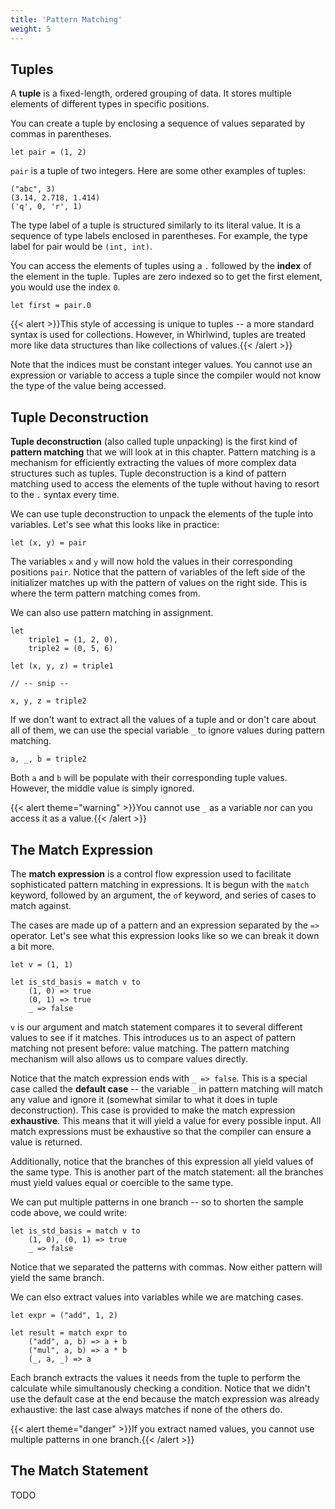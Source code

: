 ```yaml
---
title: 'Pattern Matching'
weight: 5
---
```


## Tuples

A **tuple** is a fixed-length, ordered grouping of data.  It stores multiple elements
of different types in specific positions.  

You can create a tuple by enclosing a sequence of values separated by commas in parentheses.

    let pair = (1, 2)

`pair` is a tuple of two integers.  Here are some other examples of tuples:

    ("abc", 3)
    (3.14, 2.718, 1.414)
    ('q', 0, 'r', 1)

The type label of a tuple is structured similarly to its literal value.
It is a sequence of type labels enclosed in parentheses.  For example, the type label for
pair would be `(int, int)`.  

You can access the elements of tuples using a `.` followed by the **index** of the element
in the tuple.  Tuples are zero indexed so to get the first element, you would use the index
`0`. 

    let first = pair.0

{{< alert >}}This style of accessing is unique to tuples -- a more standard syntax is used for
collections.  However, in Whirlwind, tuples are treated more like data structures than like
collections of values.{{< /alert >}}

Note that the indices must be constant integer values.  You cannot use an expression or variable
to access a tuple since the compiler would not know the type of the value being accessed.

## Tuple Deconstruction

**Tuple deconstruction** (also called tuple unpacking) is the first kind of **pattern matching**
that we will look at in this chapter.  Pattern matching is a mechanism for efficiently extracting
the values of more complex data structures such as tuples.  Tuple deconstruction is a kind of
pattern matching used to access the elements of the tuple without having to resort to the `.`
syntax every time.  

We can use tuple deconstruction to unpack the elements of the tuple into variables. Let's see what
this looks like in practice:

    let (x, y) = pair

The variables `x` and `y` will now hold the values in their corresponding positions `pair`.  Notice
that the pattern of variables of the left side of the initializer matches up with the pattern of
values on the right side.  This is where the term pattern matching comes from.

We can also use pattern matching in assignment.

    let
        triple1 = (1, 2, 0),
        triple2 = (0, 5, 6)

    let (x, y, z) = triple1

    // -- snip --

    x, y, z = triple2

If we don't want to extract all the values of a tuple and or don't care about all of them, we can
use the special variable `_` to ignore values during pattern matching.

    a, _, b = triple2

Both `a` and `b` will be populate with their corresponding tuple values.  However, the middle value
is simply ignored. 

{{< alert theme="warning" >}}You cannot use `_` as a variable nor can you access it as a value.{{< /alert >}}

## The Match Expression

The **match expression** is a control flow expression used to facilitate sophisticated pattern matching
in expressions.  It is begun with the `match` keyword, followed by an argument, the `of` keyword, and series
of cases to match against.

The cases are made up of a pattern and an expression separated by the `=>` operator.  Let's see what this
expression looks like so we can break it down a bit more.

    let v = (1, 1)

    let is_std_basis = match v to
        (1, 0) => true
        (0, 1) => true
        _ => false

`v` is our argument and match statement compares it to several different values to see if it matches.  This
introduces us to an aspect of pattern matching not present before: value matching.  The pattern matching
mechanism will also allows us to compare values directly. 

Notice that the match expression ends with `_ => false`.  This is a special case called the **default case**
-- the variable `_` in pattern matching will match any value and ignore it (somewhat similar to what it does
in tuple deconstruction).  This case is provided to make the match expression **exhaustive**.  This means that
it will yield a value for every possible input.  All match expressions must be exhaustive so that the compiler
can ensure a value is returned.  

Additionally, notice that the branches of this expression all yield values of the same type.  This is another
part of the match statement: all the branches must yield values equal or coercible to the same type.

We can put multiple patterns in one branch -- so to shorten the sample code above, we could write:

    let is_std_basis = match v to
        (1, 0), (0, 1) => true
        _ => false

Notice that we separated the patterns with commas.  Now either pattern will yield the same branch.

We can elso extract values into variables while we are matching cases.

    let expr = ("add", 1, 2)

    let result = match expr to
        ("add", a, b) => a + b
        ("mul", a, b) => a * b
        (_, a, _) => a

Each branch extracts the values it needs from the tuple to perform the calculate while simultanously
checking a condition.  Notice that we didn't use the default case at the end because the match expression
was already exhaustive: the last case always matches if none of the others do.

{{< alert theme="danger" >}}If you extract named values, you cannot use multiple patterns in one branch.{{< /alert >}}

## The Match Statement

TODO